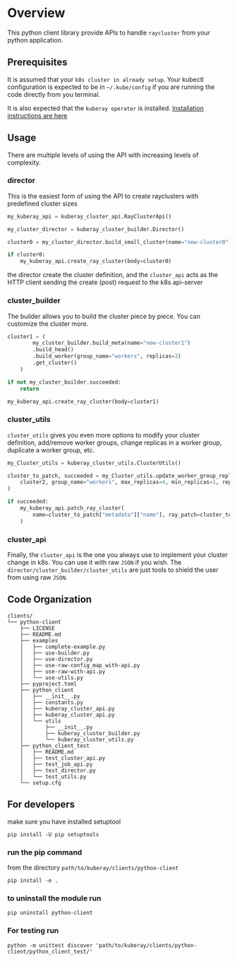 # Overview

This python client library provide APIs to handle `raycluster` from your python application.

## Prerequisites

It is assumed that your `k8s cluster in already setup`. Your kubectl configuration is expected to be
in  `~/.kube/config` if you are running the code directly from you terminal.

It is also expected that the `kuberay operator` is installed.
[Installation instructions are here][quick-start]

## Usage

There are multiple levels of using the API with increasing levels of complexity.

### director

This is the easiest form of using the API to create rayclusters with predefined cluster sizes

```python
my_kuberay_api = kuberay_cluster_api.RayClusterApi()

my_cluster_director = kuberay_cluster_builder.Director()

cluster0 = my_cluster_director.build_small_cluster(name="new-cluster0")

if cluster0:
    my_kuberay_api.create_ray_cluster(body=cluster0)
```

the director create the cluster definition, and the `cluster_api` acts as the HTTP client sending
the create (post) request to the k8s api-server

### cluster_builder

The builder allows you to build the cluster piece by piece. You can customize the cluster more.

```python
cluster1 = (
        my_cluster_builder.build_meta(name="new-cluster1")
        .build_head()
        .build_worker(group_name="workers", replicas=3)
        .get_cluster()
    )

if not my_cluster_builder.succeeded:
    return

my_kuberay_api.create_ray_cluster(body=cluster1)
```

### cluster_utils

`cluster_utils` gives you even more options to modify your cluster definition, add/remove worker
groups, change replicas in a worker group, duplicate a worker group, etc.

```python
my_Cluster_utils = kuberay_cluster_utils.ClusterUtils()

cluster_to_patch, succeeded = my_Cluster_utils.update_worker_group_replicas(
    cluster2, group_name="workers", max_replicas=4, min_replicas=1, replicas=2
)

if succeeded:
    my_kuberay_api.patch_ray_cluster(
        name=cluster_to_patch["metadata"]["name"], ray_patch=cluster_to_patch
    )
```

### cluster_api

Finally, the `cluster_api` is the one you always use to implement your cluster change in k8s. You can
use it with raw `JSON` if you wish. The `director/cluster_builder/cluster_utils` are just tools to
shield the user from using raw `JSON`.

## Code Organization

```text
clients/
└── python-client
    ├── LICENSE
    ├── README.md
    ├── examples
    │   ├── complete-example.py
    │   ├── use-builder.py
    │   ├── use-director.py
    │   ├── use-raw-config_map_with-api.py
    │   ├── use-raw-with-api.py
    │   └── use-utils.py
    ├── pyproject.toml
    ├── python_client
    │   ├── __init__.py
    │   ├── constants.py
    │   ├── kuberay_cluster_api.py
    │   ├── kuberay_cluster_api.py
    │   └── utils
    │       ├── __init__.py
    │       ├── kuberay_cluster_builder.py
    │       └── kuberay_cluster_utils.py
    ├── python_client_test
    │   ├── README.md
    │   ├── test_cluster_api.py
    │   ├── test_job_api.py
    │   ├── test_director.py
    │   └── test_utils.py
    └── setup.cfg
```

## For developers
make sure you have installed setuptool

`pip install -U pip setuptools`

### run the pip command

from the directory `path/to/kuberay/clients/python-client`

`pip install -e .`

### to uninstall the module run

`pip uninstall python-client`

### For testing run

 `python -m unittest discover 'path/to/kuberay/clients/python-client/python_client_test/'`

[quick-start]: https://github.com/ray-project/kuberay#quick-start
